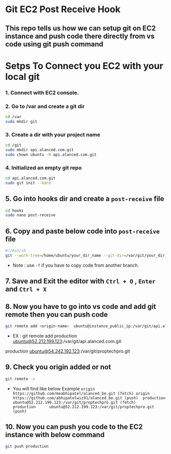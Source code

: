# Git EC2 Post Receive Hook
This repo tells us how we can setup git on EC2 instance and push code there directly from vs code using git push command
---

# Setps To Connect you EC2 with your local git 
### 1. Connect with EC2 console.
### 2. Go to /var and create a git dir
```sh
cd /var
sudo mkdir git
```

### 3. Create a dir with your project name
```sh
cd /git
sudo mkdir api.alanced.com.git
sudo chown ubuntu -R api.alanced.com.git
```

### 4. Initialized an empty git repo
```sh
cd api.alanced.com.git
sudo git init --bare
```
## 5. Go into hooks dir and create a `post-receive` file 
```sh
cd hooks 
sudo nano post-receive
```

## 6. Copy and paste below code into `post-receive` file
```sh
#!/bin/sh
git --work-tree=/home/ubuntu/your_dir_name --git-dir=/var/git/your_dir_name.git checkout -f feature/auth-api
```
- Note : use `-f` if you have to copy code from another branch.
  
## 7. Save and Exit the editor with `Ctrl + O` , `Enter` and `Ctrl + X`
## 8. Now you have to go into vs code and add git remote then you can push code
```sh
git remote add <origin-name>  ubuntu@instance_public_ip:/var/git/api.alanced.com.git
```
- EX : git remote add production  ubuntu@52.212.199.123:/var/git/api.alanced.com.git


production      ubuntu@54.242.192.123:/var/git/proptechpro.git
## 9. Check you origin added or not 
```sh
git remote -v
```
- You will find like below Example
  `origin  https://github.com/meabhipatel/alanced_be.git (fetch)
origin  https://github.com/abhipatelwiz91/alanced_be.git (push) 
production      ubuntu@52.212.199.123:/var/git/proptechpro.git (fetch)      
production      ubuntu@52.212.199.123:/var/git/proptechpro.git (push)`

## 10. Now you can push you code to the EC2 instance with below command
```sh
git push production
```

